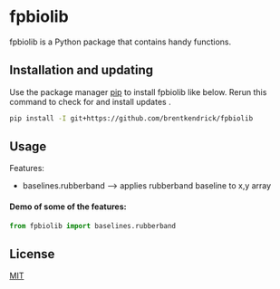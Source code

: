 # fpbiolib

fpbiolib is a Python package that contains handy functions.

## Installation and updating

Use the package manager [pip](https://pip.pypa.io/en/stable/) to install fpbiolib like below.
Rerun this command to check for and install updates .

```bash
pip install -I git+https://github.com/brentkendrick/fpbiolib
```

## Usage

Features:

- baselines.rubberband --> applies rubberband baseline to x,y array

#### Demo of some of the features:

```python
from fpbiolib import baselines.rubberband

```

## License

[MIT](https://choosealicense.com/licenses/mit/)
